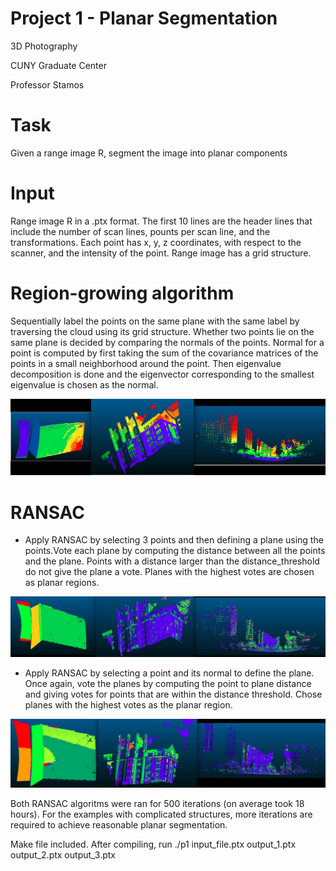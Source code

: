 # Project 1 - Planar Segmentation
3D Photography 

CUNY Graduate Center

Professor Stamos

# Task
 Given a range image R, segment the image into planar components

# Input
 Range image R in a .ptx format. The first 10 lines are the header lines that include the number of scan lines, pounts per scan line, and the transformations. Each point has x, y, z coordinates, with respect to the scanner, and the intensity of the point. Range image has a grid structure. 

# Region-growing algorithm
 Sequentially label the points on the same plane with the same label by traversing the cloud using its grid structure. Whether two points lie on the same plane is decided by comparing the normals of the points. Normal for a point is computed by first taking the sum of the covariance matrices of the points in a small neighborhood around the point. Then eigenvalue decomposition is done and the eigenvector corresponding to the smallest eigenvalue is chosen as the normal. 

![Alt text](./Seq_label.jpeg?raw=true "Planar segmentation via sequential labeling")

# RANSAC

- Apply RANSAC by selecting 3 points and then defining a plane using the points.Vote each plane by computing the distance between all the points and the plane. Points with a distance larger than the distance_threshold do not give the plane a vote. Planes with the highest votes are chosen as planar regions.  

![Alt text](./3-pt-plane.jpeg?raw=true "Planar segmentation via defining a plane using 3 points")


- Apply RANSAC by selecting a point and its normal to define the plane. Once again, vote the planes by computing the point to plane distance and giving votes for points that are within the distance threshold. Chose planes with the highest votes as the planar region.

![Alt text](./1-pt.jpeg?raw=true "Planar segmentation via defining a plane using 1 point and its normal")


Both RANSAC algoritms were ran for 500 iterations (on average took 18 hours). 
For the examples with complicated structures, more iterations are required to achieve reasonable planar segmentation. 

Make file included. 
After compiling, run ./p1 input_file.ptx output_1.ptx output_2.ptx output_3.ptx
